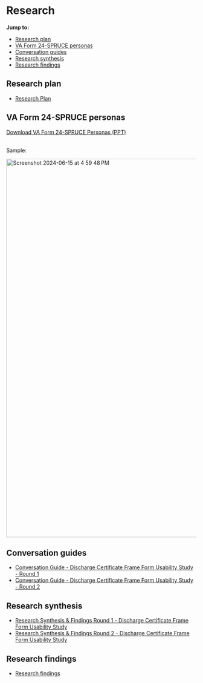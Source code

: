 # Research

**Jump to:**

- [Research plan](#research-plan)
- [VA Form 24-SPRUCE personas](#va-form-24-spruce-personas)
- [Conversation guides](#conversation-guides)
- [Research synthesis](#research-synthesis)
- [Research findings](#research-findings)
  
## Research plan 

- [Research Plan](https://github.com/agilesix/vets-website/blob/main/docs/research/research-plan.md)

## VA Form 24-SPRUCE personas

[Download VA Form 24-SPRUCE Personas (PPT)](https://github.com/user-attachments/files/15854986/VA.Form.24-SPRUCE.Personas.1.pptx)<br/><br/>

Sample: 

<img width="1000" alt="Screenshot 2024-06-15 at 4 59 48 PM" src="https://github.com/agilesix/vets-website/assets/101129355/9e505202-393f-4bb6-80fd-1b2221a2448b">

## Conversation guides 

- [Conversation Guide - Discharge Certificate Frame Form Usability Study - Round 1](https://github.com/agilesix/vets-website/blob/main/docs/research/conversation-guide-round-1.md)
- [Conversation Guide - Discharge Certificate Frame Form Usability Study - Round 2](https://github.com/agilesix/vets-website/blob/main/docs/research/conversation-guide-round-2.md)

## Research synthesis 

- [Research Synthesis & Findings Round 1 - Discharge Certificate Frame Form Usability Study](https://github.com/agilesix/vets-website/blob/main/docs/research/research-synthesis-findings-round-1.md)
- [Research Synthesis & Findings Round 2 - Discharge Certificate Frame Form Usability Study](https://github.com/agilesix/vets-website/blob/main/docs/research/research-synthesis-findings-round-2.md)

## Research findings

- [Research findings](https://github.com/agilesix/vets-website/blob/main/docs/research/research-findings.md)



